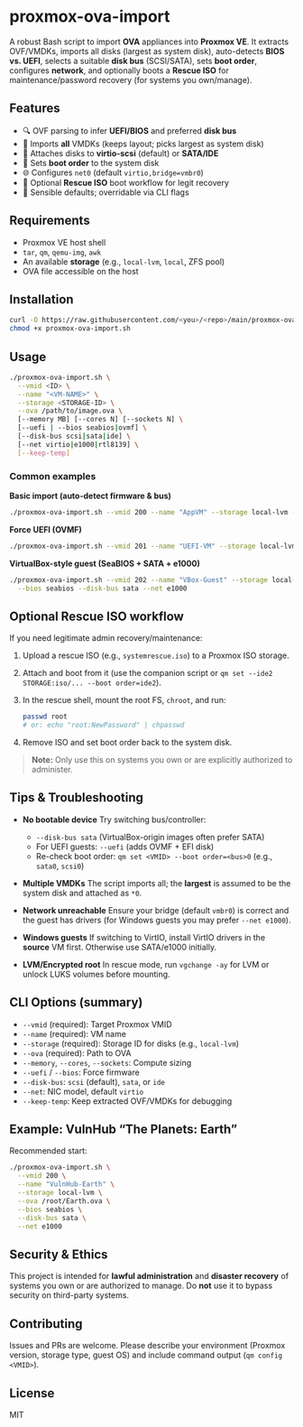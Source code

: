 # proxmox-ova-import

A robust Bash script to import **OVA** appliances into **Proxmox VE**. It extracts OVF/VMDKs, imports all disks (largest as system disk), auto-detects **BIOS vs. UEFI**, selects a suitable **disk bus** (SCSI/SATA), sets **boot order**, configures **network**, and optionally boots a **Rescue ISO** for maintenance/password recovery (for systems you own/manage).

## Features

* 🔍 OVF parsing to infer **UEFI/BIOS** and preferred **disk bus**
* 💾 Imports **all** VMDKs (keeps layout; picks largest as system disk)
* 🔗 Attaches disks to **virtio-scsi** (default) or **SATA/IDE**
* 🚀 Sets **boot order** to the system disk
* 🌐 Configures `net0` (default `virtio,bridge=vmbr0`)
* 🛟 Optional **Rescue ISO** boot workflow for legit recovery
* 🧰 Sensible defaults; overridable via CLI flags

## Requirements

* Proxmox VE host shell
* `tar`, `qm`, `qemu-img`, `awk`
* An available **storage** (e.g., `local-lvm`, `local`, ZFS pool)
* OVA file accessible on the host

## Installation

```bash
curl -O https://raw.githubusercontent.com/<you>/<repo>/main/proxmox-ova-import.sh
chmod +x proxmox-ova-import.sh
```

## Usage

```bash
./proxmox-ova-import.sh \
  --vmid <ID> \
  --name "<VM-NAME>" \
  --storage <STORAGE-ID> \
  --ova /path/to/image.ova \
  [--memory MB] [--cores N] [--sockets N] \
  [--uefi | --bios seabios|ovmf] \
  [--disk-bus scsi|sata|ide] \
  [--net virtio|e1000|rtl8139] \
  [--keep-temp]
```

### Common examples

**Basic import (auto-detect firmware & bus)**

```bash
./proxmox-ova-import.sh --vmid 200 --name "AppVM" --storage local-lvm --ova /root/app.ova
```

**Force UEFI (OVMF)**

```bash
./proxmox-ova-import.sh --vmid 201 --name "UEFI-VM" --storage local-lvm --ova /root/app.ova --uefi
```

**VirtualBox-style guest (SeaBIOS + SATA + e1000)**

```bash
./proxmox-ova-import.sh --vmid 202 --name "VBox-Guest" --storage local-lvm --ova /root/app.ova \
  --bios seabios --disk-bus sata --net e1000
```

## Optional Rescue ISO workflow

If you need legitimate admin recovery/maintenance:

1. Upload a rescue ISO (e.g., `systemrescue.iso`) to a Proxmox ISO storage.
2. Attach and boot from it (use the companion script or `qm set --ide2 STORAGE:iso/... --boot order=ide2`).
3. In the rescue shell, mount the root FS, `chroot`, and run:

   ```bash
   passwd root
   # or: echo "root:NewPassword" | chpasswd
   ```
4. Remove ISO and set boot order back to the system disk.

> **Note:** Only use this on systems you own or are explicitly authorized to administer.

## Tips & Troubleshooting

* **No bootable device**
  Try switching bus/controller:

  * `--disk-bus sata` (VirtualBox-origin images often prefer SATA)
  * For UEFI guests: `--uefi` (adds OVMF + EFI disk)
  * Re-check boot order: `qm set <VMID> --boot order=<bus>0` (e.g., `sata0`, `scsi0`)

* **Multiple VMDKs**
  The script imports all; the **largest** is assumed to be the system disk and attached as `*0`.

* **Network unreachable**
  Ensure your bridge (default `vmbr0`) is correct and the guest has drivers (for Windows guests you may prefer `--net e1000`).

* **Windows guests**
  If switching to VirtIO, install VirtIO drivers in the **source** VM first. Otherwise use SATA/e1000 initially.

* **LVM/Encrypted root**
  In rescue mode, run `vgchange -ay` for LVM or unlock LUKS volumes before mounting.

## CLI Options (summary)

* `--vmid` (required): Target Proxmox VMID
* `--name` (required): VM name
* `--storage` (required): Storage ID for disks (e.g., `local-lvm`)
* `--ova` (required): Path to OVA
* `--memory`, `--cores`, `--sockets`: Compute sizing
* `--uefi` / `--bios`: Force firmware
* `--disk-bus`: `scsi` (default), `sata`, or `ide`
* `--net`: NIC model, default `virtio`
* `--keep-temp`: Keep extracted OVF/VMDKs for debugging

## Example: VulnHub “The Planets: Earth”

Recommended start:

```bash
./proxmox-ova-import.sh \
  --vmid 200 \
  --name "VulnHub-Earth" \
  --storage local-lvm \
  --ova /root/Earth.ova \
  --bios seabios \
  --disk-bus sata \
  --net e1000
```

## Security & Ethics

This project is intended for **lawful administration** and **disaster recovery** of systems you own or are authorized to manage. Do **not** use it to bypass security on third-party systems.

## Contributing

Issues and PRs are welcome. Please describe your environment (Proxmox version, storage type, guest OS) and include command output (`qm config <VMID>`).

## License

MIT 
